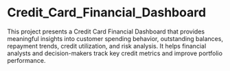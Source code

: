 # Credit_Card_Financial_Dashboard

This project presents a Credit Card Financial Dashboard that provides meaningful insights into customer spending behavior, outstanding balances, repayment trends, credit utilization, and risk analysis. It helps financial analysts and decision-makers track key credit metrics and improve portfolio performance.

